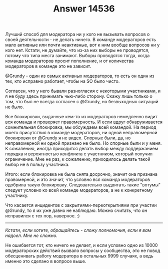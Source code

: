 ﻿---
title: "Answer 14536"
se.owner.user_id: 373567
se.owner.display_name: "aepot"
se.owner.link: "https://ru.meta.stackoverflow.com/users/373567/aepot"
se.answer_id: 14536
se.question_id: 14532
se.post_type: answer
se.is_accepted: False
---
<p>Лучший способ для модератора ни у кого не вызывать вопросов о своей деятельности - не делать ничего. В команде модераторов есть мало активные или почти неактивные, вот к ним вообще вопросов ни у кого нет. Кстати, не думайте, что из-за них выборы не проводятся, потому что типа места занимают. Выборы проводятся тогда, когда команда модераторов просит пополнение, и от количества модераторов в команде это не зависит.</p>
<p>@Grundy - один из самых активных модераторов, то есть он один из тех, кто исправно работает, чтобы на SO было чисто.</p>
<p>Согласен, что у него бывали разногласия с некоторыми участниками, и я не буду здесь принимать чью-либо сторону. Скажу лишь только о том, что был не всегда согласен с @Grundy, но безвыходных ситуаций не было.</p>
<p>Все блокировки, выданные кем-то из модераторов немедленно видит вся команда и проверяет правомерность. И если вдруг обнаруживается сомнительная блокировка, мы обсуждаем всей командой. На период моего присутствия в команде модераторов, ни одной неправомерной блокировки от @Grundy я не видел. Спорные были, да, но неправомерной ни одной признано не было. Но спорные были и у меня. К сожалению, иногда приходится делать выбор между поддержанием порядка и вероятностью конфликта с участником, который получил ограничение. Мне не раз, к сожалению, приходилось делать такой выбор не в пользу участника.</p>
<p>Итого: если блокировка не была снята досрочно, значит она признана правомерной, и это значит, что условно вся команда модераторов одобрила такую блокировку. Следовательно выдвигать такие &quot;вотумы&quot; следует условно ко всей команде модераторов, а не к конкретному участнику.</p>
<p>Что касается инцидентов с закрытиями-переоткрытиями при участии @Grundy, то я их уже давно не наблюдаю. Можно считать, что он исправился с тех пор, наверное. :)</p>
<hr />
<p><em>Кстати, если хотите, обращайтесь - сложу полномочия, если я вам надоел. Мне не сложно.</em></p>
<p>Не ошибается тот, кто ничего не делает, и если условно одно из 10000 модераторских действий вызвало вопросы у сообщества, это не повод обесценивать работу модератора в остальных 9999 случаях, а ведь именно это сделано в вопросе выше.</p>
